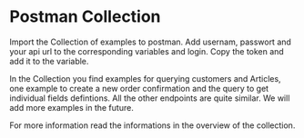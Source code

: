 # Postman Collection
Import the Collection of examples to postman. Add usernam, passwort and your api url to the corresponding variables and login.
Copy the token and add it to the variable.

In the Collection you find examples for querying customers and Articles, one example to create a new order confirmation and the query to get individual fields defintions.
All the other endpoints are quite similar. We will add more examples in the future.

For more information read the informations in the overview of the collection.
